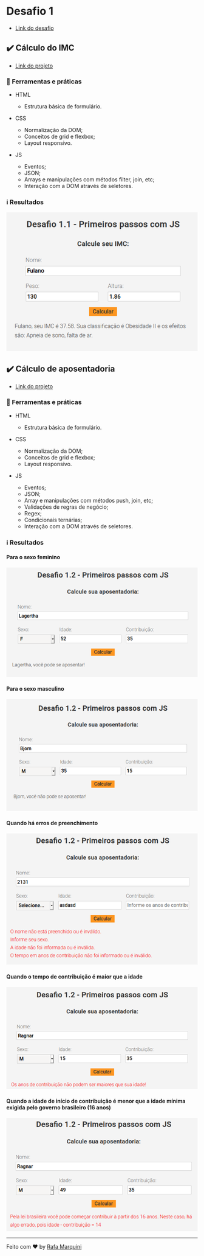 # Desafio 1

* [Link do desafio](https://github.com/Rocketseat/bootcamp-launchbase-desafios-01/blob/master/desafios/01-1-primeiros-passos-com-js.md)

## :heavy_check_mark: Cálculo do IMC

* [Link do projeto](/calculo-imc)

### :hammer: Ferramentas e práticas
* HTML
    - Estrutura básica de formulário.

* CSS
    - Normalização da DOM;
    - Conceitos de grid e flexbox;
    - Layout responsivo.

* JS
    - Eventos;
    - JSON;
    - Arrays e manipulações com métodos filter, join, etc;
    - Interação com a DOM através de seletores.

### :information_source: Resultados

![Resultado deste desafio](../assets/img/desafio1.1-result.png)

## :heavy_check_mark: Cálculo de aposentadoria

* [Link do projeto](/calculo-aposentadoria)

### :hammer: Ferramentas e práticas
* HTML
    - Estrutura básica de formulário.

* CSS
    - Normalização da DOM;
    - Conceitos de grid e flexbox;
    - Layout responsivo.

* JS
    - Eventos;
    - JSON;
    - Array e manipulações com métodos push, join, etc;
    - Validações de regras de negócio;
    - Regex;
    - Condicionais ternárias;
    - Interação com a DOM através de seletores.

### :information_source: Resultados

#### Para o sexo feminino
![Para o sexo feminino](../assets/img/aposentadoria-f.png)

#### Para o sexo masculino
![Para o sexo masculino](../assets/img/aposentadoria-m.png)

#### Quando há erros de preenchimento
![Quando há erros de preenchimento](../assets/img/aposentadoria-erros-preenchimento.png)

#### Quando o tempo de contribuição é maior que a idade
![Contribuição é maior que a idade](../assets/img/aposentadoria-cont-maior-idd.png)

#### Quando a idade de início de contribuição é menor que a idade mínima exigida pelo governo brasileiro (16 anos)
![Idade de início de contribuição é menor que a idade mínima exigida](../assets/img/aposentadoria-idd-minima-errada.png)

---

Feito com :heart: by [Rafa Marquini](https://linkedin.com/in/rafamardegan)